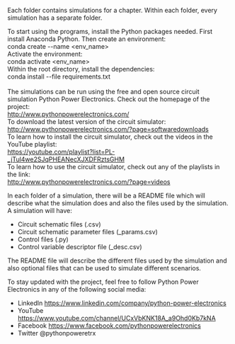 Each folder contains simulations for a chapter. Within each folder, every simulation has a separate folder.

To start using the programs, install the Python packages needed. First install Anaconda Python. Then create an environment: <br />
conda create --name <env_name> <br />
Activate the environment: <br />
conda activate <env_name> <br />
Within the root directory, install the dependencies: <br />
conda install --file requirements.txt <br />
<br />
The simulations can be run using the free and open source circuit simulation Python Power Electronics. Check out the homepage of the project: <br />
http://www.pythonpowerelectronics.com/ <br />
To download the latest version of the circuit simulator: <br />
http://www.pythonpowerelectronics.com/?page=softwaredownloads <br />
To learn how to install the circuit simulator, check out the videos in the YouTube playlist: <br />
https://youtube.com/playlist?list=PL-_jTul4we2SJqPHEANecXJXDFRztsGHM  <br />
To learn how to use the circuit simulator, check out any of the playlists in the link: <br />
http://www.pythonpowerelectronics.com/?page=videos

In each folder of a simulation, there will be a README file which will describe what the simulation does and also the files used by the simulation. A simulation will have:
- Circuit schematic files (.csv)
- Circuit schematic parameter files (_params.csv)
- Control files (.py)
- Control variable descriptor file (_desc.csv)

The README file will describe the different files used by the simulation and also optional files that can be used to simulate different scenarios. <br />

To stay updated with the project, feel free to follow Python Power Electronics in any of the following social media: <br />
- LinkedIn https://www.linkedin.com/company/python-power-electronics
- YouTube https://www.youtube.com/channel/UCxVbKNK18A_a9Ohd0Kb7kNA
- Facebook https://www.facebook.com/pythonpowerelectronics
- Twitter @pythonpoweretrx

